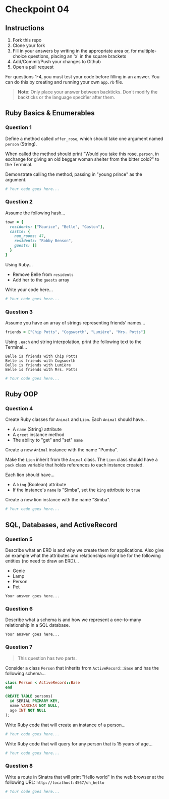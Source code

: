 # Checkpoint 04

## Instructions

1. Fork this repo
2. Clone your fork
3. Fill in your answers by writing in the appropriate area or, for multiple-choice questions, placing an 'x' in the square brackets
4. Add/Commit/Push your changes to Github
5. Open a pull request

For questions 1-4, you must test your code before filling in an answer. You can do this by creating and running your own `app.rb` file.

> **Note**: Only place your answer between backticks. Don't modify the backticks or the language specifier after them.

## Ruby Basics & Enumerables

### Question 1

Define a method called `offer_rose`, which should take one argument named `person` (String).

When called the method should print "Would you take this rose, `person`, in exchange for giving an old beggar woman shelter from the bitter cold?" to the Terminal.

Demonstrate calling the method, passing in "young prince" as the argument.

```rb
# Your code goes here...
```

### Question 2

Assume the following hash...

```ruby
town = {
  residents: ["Maurice", "Belle", "Gaston"],
  castle: {
    num_rooms: 47,
    residents: "Robby Benson",
    guests: []
  }
}
```

Using Ruby...
- Remove Belle from `residents`
- Add her to the `guests` array

Write your code here...

```rb
# Your code goes here...
```

### Question 3

Assume you have an array of strings representing friends' names...

```rb
friends = ["Chip Potts", "Cogsworth", "Lumière", "Mrs. Potts"]
```

Using `.each` and string interpolation, print the following text to the Terminal...

```
Belle is friends with Chip Potts
Belle is friends with Cogsworth
Belle is friends with Lumière
Belle is friends with Mrs. Potts
```

```rb
# Your code goes here...
```

## Ruby OOP

### Question 4

Create Ruby classes for `Animal` and `Lion`. Each `Animal` should have...
- A `name` (String) attribute
- A `greet` instance method
- The ability to "get" and "set" `name`

Create a new `Animal` instance with the name "Pumba".

Make the `Lion` inherit from the `Animal` class. The `Lion` class should have a `pack` class variable that holds references to each instance created.

Each lion should have...
- A `king` (Boolean) attribute
- If the instance's `name` is "Simba", set the `king` attribute to `true`

Create a new lion instance with the name "Simba".

```rb
# Your code goes here...
```

## SQL, Databases, and ActiveRecord

### Question 5

Describe what an ERD is and why we create them for applications. Also give an
example what the attributes and relationships might be for the following
entities (no need to draw an ERD)...
- Genie
- Lamp
- Person
- Pet

```
Your answer goes here...
```

### Question 6

Describe what a schema is and how we represent a one-to-many relationship in a
SQL database.

```
Your answer goes here...
```

### Question 7

> This question has two parts.

Consider a class `Person` that inherits from `ActiveRecord::Base` and has the following schema...

```rb
class Person < ActiveRecord::Base
end
```

```sql
CREATE TABLE persons(
  id SERIAL PRIMARY KEY,
  name VARCHAR NOT NULL,
  age INT NOT NULL
);
```

Write Ruby code that will create an instance of a person...

```rb
# Your code goes here...
```

Write Ruby code that will query for any person that is 15 years of age...

```ruby
# Your code goes here...
```

### Question 8

Write a route in Sinatra that will print "Hello world" in the web browser at the following URL: `http://localhost:4567/oh_hello`

```ruby
# Your code goes here...
```
